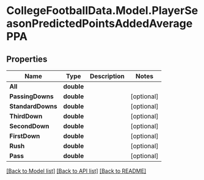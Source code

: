 # CollegeFootballData.Model.PlayerSeasonPredictedPointsAddedAveragePPA

## Properties

Name | Type | Description | Notes
------------ | ------------- | ------------- | -------------
**All** | **double** |  | 
**PassingDowns** | **double** |  | [optional] 
**StandardDowns** | **double** |  | [optional] 
**ThirdDown** | **double** |  | [optional] 
**SecondDown** | **double** |  | [optional] 
**FirstDown** | **double** |  | [optional] 
**Rush** | **double** |  | [optional] 
**Pass** | **double** |  | [optional] 

[[Back to Model list]](../../README.md#documentation-for-models) [[Back to API list]](../../README.md#documentation-for-api-endpoints) [[Back to README]](../../README.md)

